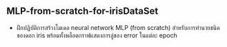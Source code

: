 ## MLP-from-scratch-for-irisDataSet
- ฝึกปฏิบัติการสร้างโมเดล neural network MLP (from scratch) สำหรับการทำนายชนิดของดอก iris พร้อมทั้งพล็อตกราฟแสดงการลู่ของ error ในแต่ละ epoch
